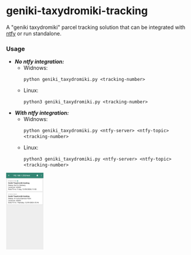 # geniki-taxydromiki-tracking

A "geniki taxydromiki" parcel tracking solution that can be integrated with [ntfy](http://ntfy.sh) or run standalone.

### Usage
- **_No ntfy integration:_**
  - Widnows:
    ```
    python geniki_taxydromiki.py <tracking-number>
    ```
  - Linux:
    ```
    python3 geniki_taxydromiki.py <tracking-number>
    ```
- **_With ntfy integration:_**
  - Widnows:
    ```
    python geniki_taxydromiki.py <ntfy-server> <ntfy-topic> <tracking-number>
    ```
  - Linux:
    ```
    python3 geniki_taxydromiki.py <ntfy-server> <ntfy-topic> <tracking-number>
    ```
<img src="./Screenshot_ntfy.jpg" alt="Sample Image" style="width:20%">
